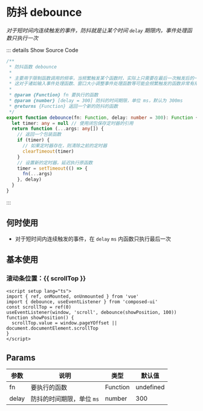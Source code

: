# 防抖 debounce

<GlobalElement />

_对于短时间内连续触发的事件，防抖就是让某个时间 `delay` 期限内，事件处理函数只执行一次_

::: details Show Source Code

```ts
/**
 * 防抖函数 debounce
 *
 * 主要用于限制函数调用的频率，当频繁触发某个函数时，实际上只需要在最后一次触发后的一段时间内执行一次即可
 * 这对于诸如输入事件处理函数、窗口大小调整事件处理函数等可能会频繁触发的函数非常有用
 *
 * @param {Function} fn 要执行的函数
 * @param {number} [delay = 300] 防抖的时间期限，单位 ms，默认为 300ms
 * @returns {Function} 返回一个新的防抖的函数
 */
export function debounce(fn: Function, delay: number = 300): Function {
  let timer: any = null // 使用闭包保存定时器的引用
  return function (...args: any[]) {
    // 返回一个包装函数
    if (timer) {
      // 如果定时器存在，则清除之前的定时器
      clearTimeout(timer)
    }
    // 设置新的定时器，延迟执行原函数
    timer = setTimeout(() => {
      fn(...args)
    }, delay)
  }
}
```

:::

## 何时使用

- 对于短时间内连续触发的事件，在 `delay` `ms` 内函数只执行最后一次

<script setup lang="ts">
import { ref, onMounted, onUnmounted } from 'vue'
import { debounce, useEventListener } from 'composed-ui'

const scrollTop = ref(0)
useEventListener(window, 'scroll', debounce(showPosition, 100))
function showPosition () {
  scrollTop.value = window.pageYOffset || document.documentElement.scrollTop
}
</script>

## 基本使用

<h3>滚动条位置：{{ scrollTop }}</h3>

```vue
<script setup lang="ts">
import { ref, onMounted, onUnmounted } from 'vue'
import { debounce, useEventListener } from 'composed-ui'
const scrollTop = ref(0)
useEventListener(window, 'scroll', debounce(showPosition, 100))
function showPosition() {
  scrollTop.value = window.pageYOffset || document.documentElement.scrollTop
}
</script>
```

## Params

| 参数  | 说明                      | 类型     | 默认值    |
| ----- | ------------------------- | -------- | --------- |
| fn    | 要执行的函数              | Function | undefined |
| delay | 防抖的时间期限，单位 `ms` | number   | 300       |
